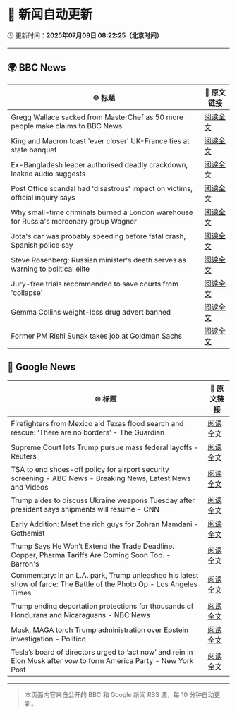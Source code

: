 # 🧠 新闻自动更新

🕒 更新时间：**2025年07月09日 08:22:25（北京时间）**

---

## 🌍 BBC News

| 🌐 标题 | 🔗 原文链接 |
|--------|-------------|
| Gregg Wallace sacked from MasterChef as 50 more people make claims to BBC News | [阅读全文](https://www.bbc.com/news/articles/cewgz0qw77lo) |
| King and Macron toast 'ever closer' UK-France ties at state banquet | [阅读全文](https://www.bbc.com/news/articles/cvg87y6d5j4o) |
| Ex-Bangladesh leader authorised deadly crackdown, leaked audio suggests | [阅读全文](https://www.bbc.com/news/articles/cn4l1z5qd1vo) |
| Post Office scandal had 'disastrous' impact on victims, official inquiry says | [阅读全文](https://www.bbc.com/news/articles/cz9k4lvg77lo) |
| Why small-time criminals burned a London warehouse for Russia's mercenary group Wagner | [阅读全文](https://www.bbc.com/news/articles/czjkke22gv9o) |
| Jota's car was probably speeding before fatal crash, Spanish police say | [阅读全文](https://www.bbc.com/news/articles/cn4l1n45l1xo) |
| Steve Rosenberg: Russian minister's death serves as warning to political elite | [阅读全文](https://www.bbc.com/news/articles/c0l49310z2go) |
| Jury-free trials recommended to save courts from 'collapse' | [阅读全文](https://www.bbc.com/news/articles/cm2m808kml0o) |
| Gemma Collins weight-loss drug advert banned | [阅读全文](https://www.bbc.com/news/articles/cvgnr0xg7rno) |
| Former PM Rishi Sunak takes job at Goldman Sachs | [阅读全文](https://www.bbc.com/news/articles/cy0wpejeg1go) |

## 📰 Google News

| 🌐 标题 | 🔗 原文链接 |
|--------|-------------|
| Firefighters from Mexico aid Texas flood search and rescue: ‘There are no borders’ - The Guardian | [阅读全文](https://news.google.com/rss/articles/CBMinAFBVV95cUxNN3ZoRGZqaVlRNWtEdkU5Z0lLeGxXZ1haZk56eHJfYVFzOUdsVDhXLTlTOWJVWnVKelY5ZEV6TFlZQllDXzlfekxVb2s2ekIxVkRfUXFodWdsSE9hc3o5bUR1UWtNbnZ1M3V0ek1CQ3RfR01RMERWRC1TNlZDekExbTRnZWVidG16ZEtnM1p0blZfY252VWt5UzMwYkY?oc=5) |
| Supreme Court lets Trump pursue mass federal layoffs - Reuters | [阅读全文](https://news.google.com/rss/articles/CBMivwFBVV95cUxQWnV0SFNRUERZMlBqT1dtb0ltZVdESVM4cUROeUVXSkxJVlhFR1drMEtUX3JFZldIaFpUZW5XVDZRRWNES3Q1VHpUcG90bnZjU2ZnWC1UbjB5ZDJrdWhGdmY3UGlMaVRiazM4SEVSODBLMWpmLW5hbUctU2F4bmxaWmdVcThoMG5FX2MxUURfVU9HSnZRT3pLUmJfWVZ4OFhDSHVnSmQ1SFdvV1VDTlNhRzgtZVVIcHVPX3hQTVo3QQ?oc=5) |
| TSA to end shoes-off policy for airport security screening - ABC News - Breaking News, Latest News and Videos | [阅读全文](https://news.google.com/rss/articles/CBMinAFBVV95cUxQdVRrRl9kZmlBcXBEVTJfSHBkemdZQm1SNWdMY3V3Z1dtX0lQQmdPNDZ3aEVZT3FlMmN6eERnVlJqa0Rfdk9tWVZMTXAxWmNURW9UdXAyQUVfSkh3Y3EzaGZBSEhibXZ4cHVOelQzVmlFUUdyb1pJem52VkZuUDhEdm1zNzNUdWd4T1VQeVZTTlEwR0JBaU0tMHdSOErSAaIBQVVfeXFMTkNITld2M2RibWpxMDAyLTM5YlVaZTNVdlBwVjFJLVV1Ulp4WnVoTTBCWGR6ejdGdkxXOHdhUTVXd052WU1EZ2gyY3VudlVGM1lIYjF6VklXVHRFcUdXclBGdDZoV055UW5WSGlPdWdJa3U1SjVBYnFoMVBTN2lmUWRSSUtoT1FRcmRQM1FTTFcwM1EwakNHYWlwUjg1Q0NRWE9B?oc=5) |
| Trump aides to discuss Ukraine weapons Tuesday after president says shipments will resume - CNN | [阅读全文](https://news.google.com/rss/articles/CBMic0FVX3lxTE01cUNtWkVSNU9XRUNaaHJyME54OVZlclBfU21wVHVyU045X0JsVjRrQkk3SFdTYmNWaWFUNGZzUUZSZkl6NzBzZWdxX01uSlhpMk5oYS1FRE1OWk5tYmJsb2JFT2RiN1p4OW5qeTdZUXROMjTSAXhBVV95cUxOcFFWaTRPZXhhcEdRUy1FaGZVTmNRUTRsalMyb2FqV3F0djBJSlh6NHlYNWU5aUxmZW96eDJzdmJnbzdkTmNldW8zbkRicDNPT1ZtWXpOZlo4d08wWUd0Y2g2OURKeXlzNXlITjNUcGd0TllmNUlISks?oc=5) |
| Early Addition: Meet the rich guys for Zohran Mamdani - Gothamist | [阅读全文](https://news.google.com/rss/articles/CBMihgFBVV95cUxQa1VqTTRDQVRlVVRuZFpJS2VkYlI0YmdpU3FBNENvZGM2NlVaU3JpUnZjXzBrMmQ1c1hhZFB0amN2Sm1zZlVtSEM1X19TaGpSaHI3UzYwelRyb3llaTdVQ1hNSHlzMDIxcE8wTXN1eHhkT1VIUGlsc1VrMWl0RTRyWnlxQ2N3Zw?oc=5) |
| Trump Says He Won’t Extend the Trade Deadline. Copper, Pharma Tariffs Are Coming Soon Too. - Barron's | [阅读全文](https://news.google.com/rss/articles/CBMijgFBVV95cUxNcTBrazR3MEFPQ1VIbkRwdnM3RGJWRjRCUEM1TUtfYk1RQzdVendqbkV0Z0l6LVFmRG9GY2dIS1UxNHVqQlJNUFV5ajFvS3ZHMk0yNVVYaE1weU5UMFVBekR6VDZ0UVJKRkhXQkNFOUE2QUJ0a0p3LThLMzZXVWU1XzVMTGZiY0R4a1VFUzZ3?oc=5) |
| Commentary: In an L.A. park, Trump unleashed his latest show of farce: The Battle of the Photo Op - Los Angeles Times | [阅读全文](https://news.google.com/rss/articles/CBMimgFBVV95cUxNeENiakxDLVNpTmlLRWpCdER6M0djakNudG1VTHZwM1lNSHRPX2o5RkZIR3ZFbjRoX1ZFbXhXajRqUFNSclNJVmtobXByelNLdFBicGVSdTdyUEZzNmN1dGxoMUFTQnA0T3owZU1EUDI1aGt4MnNmRXZKZllzZGgxYW4zT0g2bFBLc2N3WF9OM1ZLRUN3a3R2end3?oc=5) |
| Trump ending deportation protections for thousands of Hondurans and Nicaraguans - NBC News | [阅读全文](https://news.google.com/rss/articles/CBMitgFBVV95cUxQdll5MlpjTE1qcWZHX0tiTkpud2J0NktDOExydy1DQnNvZWttazRrdU1udVJmTFpGSGdUZkJlVGdLTVhQYllOa3ROWFlYRjJDc0VwNjRtUXJsV0FHYm5yZFlaV1liT1B4SnY2Q2dHeUtaazRCQkpVSWQ5WHhoOWl6dVJ6SllkR3JyWS14TzNYdVZ1UWNDbVZmQVdiZE1rWGk4VDc2WUp2N1BCYnBTV1hxSXN4MlBLZ9IBVkFVX3lxTE5hTzRhRlAyM1dhOGNYcWNoNVc4Wko2WDJZV19JUUpXdC1ZNDhtdDZaQ1Vrb01QelBpZUlEdl9uZ0lLMWViZG5tRnVkcHkxZVV1REdnc2Rn?oc=5) |
| Musk, MAGA torch Trump administration over Epstein investigation - Politico | [阅读全文](https://news.google.com/rss/articles/CBMijwFBVV95cUxQT2FrcVBWdndhOExiVUplcER6R2l0bFd4UVNQdkZpS2pkQ0FJSkFzTGMtZmIwT1dkWWVaWlMzNkhKeFBYc0F2Qk9tcUFDRlktT0ZzQTFTNnFPZHI1NmxobDZSSzVRaFhPaVdPVlBqYVNCQ1kyTG9ZOWN1QmJGOGYtUC1vS2Izb3dubFZmWDB0bw?oc=5) |
| Tesla’s board of directors urged to ‘act now’ and rein in Elon Musk after vow to form America Party - New York Post | [阅读全文](https://news.google.com/rss/articles/CBMiiwFBVV95cUxQTzM4NGhiLXcxMk5ia0oyOWh4RGNhUWFkZUFhRXJ1MWRMNG9mWG1kQTF1ZjhCbFBNVG9VbUE3Qm42ejRPTEhTb1p2SjFqaUJTUm1ldDhoUkRzcmRDaEFBQ2k3MHBibzdhZ3ZsdmtrV0pMeHRWT1NtZjNGWWt6V3lnMWF3c2w5dVNRY25V?oc=5) |

---
> 本页面内容来自公开的 BBC 和 Google 新闻 RSS 源，每 10 分钟自动更新。